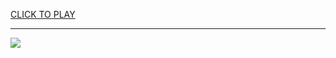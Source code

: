 
<a href="https://premium76.site?title=life_the_game_unblocked&ref=13M">CLICK TO PLAY</a></h3>
<hr>

<a href="https://premium76.site?title=life_the_game_unblocked&ref=13M"><img src="https://clearcache.store/games.png"></a>


